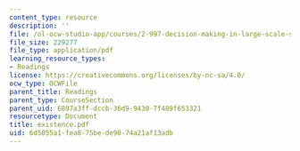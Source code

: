 ```yaml
---
content_type: resource
description: ''
file: /ol-ocw-studio-app/courses/2-997-decision-making-in-large-scale-systems-spring-2004/6d5055a1fea875bede9074a21af13adb_existence.pdf
file_size: 229277
file_type: application/pdf
learning_resource_types:
- Readings
license: https://creativecommons.org/licenses/by-nc-sa/4.0/
ocw_type: OCWFile
parent_title: Readings
parent_type: CourseSection
parent_uid: 6897a3ff-dccb-36d9-9430-7f489f653321
resourcetype: Document
title: existence.pdf
uid: 6d5055a1-fea8-75be-de90-74a21af13adb
---
```

